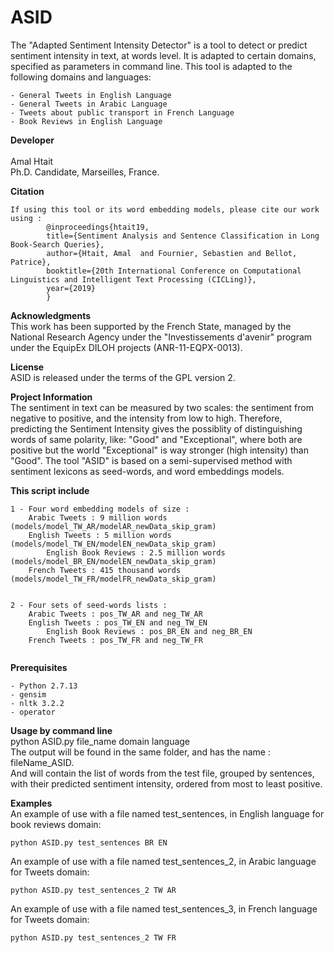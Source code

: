 # ASID
The "Adapted Sentiment Intensity Detector" is a tool to detect or predict sentiment intensity in text, at words level. It is adapted to certain domains, specified as parameters in command line. This tool is adapted to the following domains and languages:
```
- General Tweets in English Language
- General Tweets in Arabic Language
- Tweets about public transport in French Language
- Book Reviews in English Language
```

**Developer** <br />	
Amal Htait <br />
Ph.D. Candidate, Marseilles, France. <br />


**Citation** <br />
```	
If using this tool or its word embedding models, please cite our work using : 
		@inproceedings{htait19, 
  		title={Sentiment Analysis and Sentence Classification in Long Book-Search Queries}, 
  		author={Htait, Amal  and Fournier, Sebastien and Bellot, Patrice}, 
  		booktitle={20th International Conference on Computational Linguistics and Intelligent Text Processing (CICLing)}, 
  		year={2019} 
		} 
```

**Acknowledgments** <br />
This work has been supported by the French State, managed by the National Research Agency under the "Investissements d'avenir" program under the EquipEx DILOH projects (ANR-11-EQPX-0013). <br />

**License** <br />
ASID is released under the terms of the GPL version 2.

**Project Information** <br />
The sentiment in text can be measured by two scales: the sentiment from negative to positive, and the intensity from low to high. Therefore, predicting the Sentiment Intensity gives the possiblity of distinguishing words of same polarity, like: "Good" and "Exceptional", where both are positive but the world "Exceptional" is way stronger (high intensity) than "Good". The tool "ASID" is based on a semi-supervised method with sentiment lexicons as seed-words, and word embeddings models.<br />

**This script include** <br />
```
1 - Four word embedding models of size :
	Arabic Tweets : 9 million words  (models/model_TW_AR/modelAR_newData_skip_gram)
	English Tweets : 5 million words  (models/model_TW_EN/modelEN_newData_skip_gram)
        English Book Reviews : 2.5 million words  (models/model_BR_EN/modelEN_newData_skip_gram)
	French Tweets : 415 thousand words  (models/model_TW_FR/modelFR_newData_skip_gram)
  
```
```
2 - Four sets of seed-words lists :
	Arabic Tweets : pos_TW_AR and neg_TW_AR
	English Tweets : pos_TW_EN and neg_TW_EN
        English Book Reviews : pos_BR_EN and neg_BR_EN
	French Tweets : pos_TW_FR and neg_TW_FR
  
```

**Prerequisites** <br />
```
- Python 2.7.13
- gensim
- nltk 3.2.2
- operator
```

**Usage by command line** <br />
python ASID.py file_name domain language <br />
The output will be found in the same folder, and has the name : fileName_ASID. <br />
And will contain the list of words from the test file, grouped by sentences, with their predicted sentiment intensity, ordered from most to least positive. <br />
 
**Examples** <br />
An example of use with a file named test_sentences, in English language for book reviews domain: <br />
```
python ASID.py test_sentences BR EN
```
An example of use with a file named test_sentences_2, in Arabic language for Tweets domain: <br />
```
python ASID.py test_sentences_2 TW AR
```
An example of use with a file named test_sentences_3, in French language for Tweets domain: <br />
```
python ASID.py test_sentences_2 TW FR
```

